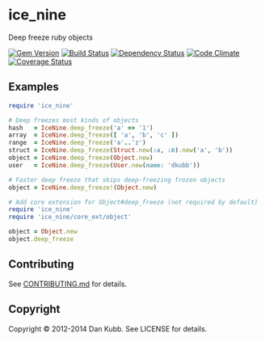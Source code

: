 ice_nine
========

Deep freeze ruby objects

[![Gem Version](https://badge.fury.io/rb/ice_nine.png)][gem]
[![Build Status](https://secure.travis-ci.org/dkubb/ice_nine.png?branch=master)][travis]
[![Dependency Status](https://gemnasium.com/dkubb/ice_nine.png)][gemnasium]
[![Code Climate](https://codeclimate.com/github/dkubb/ice_nine.png)][codeclimate]
[![Coverage Status](https://coveralls.io/repos/dkubb/ice_nine/badge.png?branch=master)][coveralls]

[gem]: https://rubygems.org/gems/ice_nine
[travis]: https://travis-ci.org/dkubb/ice_nine
[gemnasium]: https://gemnasium.com/dkubb/ice_nine
[codeclimate]: https://codeclimate.com/github/dkubb/ice_nine
[coveralls]: https://coveralls.io/r/dkubb/ice_nine

Examples
--------

```ruby
require 'ice_nine'

# Deep freezes most kinds of objects
hash   = IceNine.deep_freeze('a' => '1')
array  = IceNine.deep_freeze([ 'a', 'b', 'c' ])
range  = IceNine.deep_freeze('a'..'z')
struct = IceNine.deep_freeze(Struct.new(:a, :b).new('a', 'b'))
object = IceNine.deep_freeze(Object.new)
user   = IceNine.deep_freeze(User.new(name: 'dkubb'))

# Faster deep freeze that skips deep-freezing frozen objects
object = IceNine.deep_freeze!(Object.new)

# Add core extension for Object#deep_freeze (not required by default)
require 'ice_nine'
require 'ice_nine/core_ext/object'

object = Object.new
object.deep_freeze
```

Contributing
------------

See [CONTRIBUTING.md](CONTRIBUTING.md) for details.

Copyright
---------

Copyright &copy; 2012-2014 Dan Kubb. See LICENSE for details.
